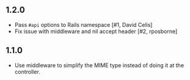## 1.2.0

* Pass `#api` options to Rails namespace          [#1, David Celis]
* Fix issue with middleware and nil accept header [#2, rposborne]

## 1.1.0

* Use middleware to simplify the MIME type instead of doing it at the controller.
